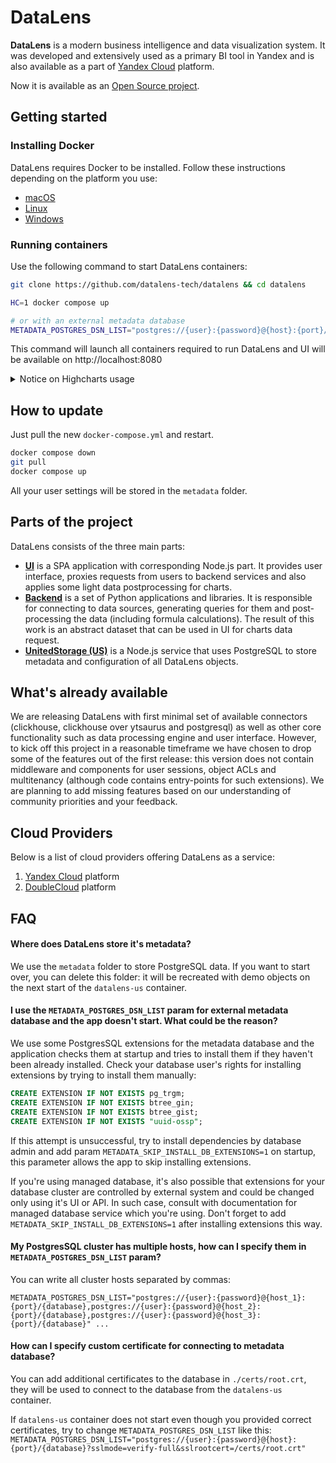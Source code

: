 # DataLens

**DataLens** is a modern business intelligence and data visualization system. It was developed and extensively used as a primary BI tool in Yandex and is also available as a part of [Yandex Cloud](https://datalens.yandex.com) platform.

Now it is available as an [Open Source project](https://datalens.tech).

## Getting started

### Installing Docker

DataLens requires Docker to be installed. Follow these instructions depending on the platform you use:

- [macOS](https://docs.docker.com/desktop/install/mac-install/)
- [Linux](https://docs.docker.com/engine/install/)
- [Windows](https://docs.docker.com/desktop/install/windows-install/)

### Running containers

Use the following command to start DataLens containers:

```bash
git clone https://github.com/datalens-tech/datalens && cd datalens

HC=1 docker compose up

# or with an external metadata database
METADATA_POSTGRES_DSN_LIST="postgres://{user}:{password}@{host}:{port}/{database}" HC=1 docker compose up
```

This command will launch all containers required to run DataLens and UI will be available on http://localhost:8080

<details>
      <summary>Notice on Highcharts usage</summary>

      Highcharts is a proprietary commercial product. If you enable highcharts in your DataLens instance (with `HC=1`` variable), you should comply with Highcharts license (https://github.com/highcharts/highcharts/blob/master/license.txt).

      When Highcharts is disabled in DataLens, we use D3.js instead. However, currently only few visualization types are compatible with D3.js. We are actively working on adding D3 support to additional visualizations and are going to completely replace Highcharts with D3 in DataLens.

</details>

## How to update

Just pull the new `docker-compose.yml` and restart.

```bash
docker compose down
git pull
docker compose up
```

All your user settings will be stored in the `metadata` folder.

## Parts of the project

DataLens consists of the three main parts:

- [**UI**](https://github.com/datalens-tech/datalens-ui) is a SPA application with corresponding Node.js part. It provides user interface, proxies requests from users to backend services and also applies some light data postprocessing for charts.
- [**Backend**](https://github.com/datalens-tech/datalens-backend) is a set of Python applications and libraries. It is responsible for connecting to data sources, generating queries for them and post-processing the data (including formula calculations). The result of this work is an abstract dataset that can be used in UI for charts data request.
- [**UnitedStorage (US)**](https://github.com/datalens-tech/datalens-us) is a Node.js service that uses PostgreSQL to store metadata and configuration of all DataLens objects.

## What's already available

We are releasing DataLens with first minimal set of available connectors (clickhouse, clickhouse over ytsaurus and postgresql) as well as other core functionality such as data processing engine and user interface. However, to kick off this project in a reasonable timeframe we have chosen to drop some of the features out of the first release: this version does not contain middleware and components for user sessions, object ACLs and multitenancy (although code contains entry-points for such extensions). We are planning to add missing features based on our understanding of community priorities and your feedback.

## Cloud Providers
Below is a list of cloud providers offering DataLens as a service:
1. [Yandex Cloud](https://datalens.yandex.com) platform
2. [DoubleCloud](https://double.cloud/services/doublecloud-visualization/) platform

## FAQ

#### Where does DataLens store it's metadata?

We use the `metadata` folder to store PostgreSQL data. If you want to start over, you can delete this folder: it will be recreated with demo objects on the next start of the `datalens-us` container.

#### I use the `METADATA_POSTGRES_DSN_LIST` param for external metadata database and the app doesn't start. What could be the reason?

We use some PostgresSQL extensions for the metadata database and the application checks them at startup and tries to install them if they haven't been already installed. Check your database user's rights for installing extensions by trying to install them manually:

```sql
CREATE EXTENSION IF NOT EXISTS pg_trgm;
CREATE EXTENSION IF NOT EXISTS btree_gin;
CREATE EXTENSION IF NOT EXISTS btree_gist;
CREATE EXTENSION IF NOT EXISTS "uuid-ossp";
```

If this attempt is unsuccessful, try to install dependencies by database admin and add param `METADATA_SKIP_INSTALL_DB_EXTENSIONS=1` on startup, this parameter allows the app to skip installing extensions.

If you're using managed database, it's also possible that extensions for your database cluster are controlled by external system and could be changed only using it's UI or API. In such case, consult with documentation for managed database service which you're using. Don't forget to add `METADATA_SKIP_INSTALL_DB_EXTENSIONS=1` after installing extensions this way.

#### My PostgresSQL cluster has multiple hosts, how can I specify them in `METADATA_POSTGRES_DSN_LIST` param?

You can write all cluster hosts separated by commas:

`METADATA_POSTGRES_DSN_LIST="postgres://{user}:{password}@{host_1}:{port}/{database},postgres://{user}:{password}@{host_2}:{port}/{database},postgres://{user}:{password}@{host_3}:{port}/{database}" ...`

#### How can I specify custom certificate for connecting to metadata database?

You can add additional certificates to the database in `./certs/root.crt`, they will be used to connect to the database from the `datalens-us` container.

If `datalens-us` container does not start even though you provided correct certificates, try to change `METADATA_POSTGRES_DSN_LIST` like this:
`METADATA_POSTGRES_DSN_LIST="postgres://{user}:{password}@{host}:{port}/{database}?sslmode=verify-full&sslrootcert=/certs/root.crt"`
